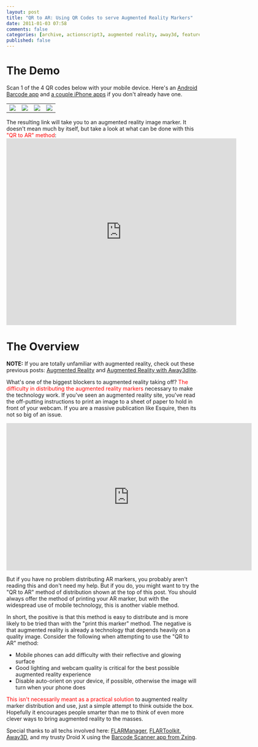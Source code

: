 ```yaml
---
layout: post
title: "QR to AR: Using QR Codes to serve Augmented Reality Markers"
date: 2011-01-03 07:58
comments: false
categories: [archive, actionscript3, augmented reality, away3d, featured, mobile, qr, qr code, as3, flartoolkit, flarmanager]
published: false
---
```


<h1>The Demo</h1>
Scan 1 of the 4 QR codes below with your mobile device.  Here's an <a href="http://www.androidzoom.com/android_applications/shopping/barcode-scanner_clh.html" target="_blank">Android Barcode app</a> and <a href="http://www.iphoneness.com/iphone-apps/5-best-barcode-iphone-applications/" target="_blank">a couple iPhone apps</a> if you don't already have one.  
<table cellpadding="10">
  <tr>
    <td><img src="http://chart.apis.google.com/chart?cht=qr&chs=150x150&chl=http://savagelook.com/ar/markers/patt001.png"/></td>
    <td><img src="http://chart.apis.google.com/chart?cht=qr&chs=150x150&chl=http://savagelook.com/ar/markers/patt002.png"/></td>
    <td><img src="http://chart.apis.google.com/chart?cht=qr&chs=150x150&chl=http://savagelook.com/ar/markers/patt003.png"/></td>
    <td><img src="http://chart.apis.google.com/chart?cht=qr&chs=150x150&chl=http://savagelook.com/ar/markers/patt004.png"/></td>
  </tr>
</table>
The resulting link will take you to an augmented reality image marker.  It doesn't mean much by itself, but take a look at what can be done with this <span style="color:#ff0000;">"QR to AR" method</span>:
<iframe title="YouTube video player" class="youtube-player" type="text/html" width="600" height="488" src="http://www.youtube.com/embed/bnY5aJSL4Bg" frameborder="0"></iframe>
<h1>The Overview</h1>
<strong>NOTE:</strong> If you are totally unfamiliar with augmented reality, check out these previous posts: <a href="http://savagelook.com/blog/away3d/away3d-augmented-reality">Augmented Reality</a> and <a href="http://savagelook.com/blog/away3d/away3dlite-augmented-reality-free-camaro">Augmented Reality with Away3dlite</a>.

What's one of the biggest blockers to augmented reality taking off?  <span style="color:#ff0000">The difficulty in distributing the augmented reality markers</span> necessary to make the technology work.  If you've seen an augmented reality site, you've read the off-putting instructions to print an image to a sheet of paper to hold in front of your webcam.  If you are a massive publication like Esquire, then its not so big of an issue.   

<object width="640" height="385"><param name="movie" value="http://www.youtube.com/v/wp2z36kKn0s?fs=1&amp;hl=en_US&amp;rel=0"></param><param name="allowFullScreen" value="true"></param><param name="allowscriptaccess" value="always"></param><embed src="http://www.youtube.com/v/wp2z36kKn0s?fs=1&amp;hl=en_US&amp;rel=0" type="application/x-shockwave-flash" allowscriptaccess="always" allowfullscreen="true" width="640" height="385"></embed></object> 

But if you have no problem distributing AR markers, you probably aren't reading this and don't need my help.  But if you do, you might want to try the "QR to AR" method of distribution shown at the top of this post.  You should always offer the method of printing your AR marker, but with the widespread use of mobile technology, this is another viable method.

In short, the positive is that this method is easy to distribute and is more likely to be tried than with the "print this marker" method.  The negative is that augmented reality is already a technology that depends heavily on a quality image.  Consider the following when attempting to use the "QR to AR" method:  

<ul>
<li>Mobile phones can add difficulty with their reflective and glowing surface</li>
<li>Good lighting and webcam quality is critical for the best possible augmented reality experience</li>
<li>Disable auto-orient on your device, if possible, otherwise the image will turn when your phone does</li>
</ul>

<span style="color:#ff0000;">This isn't necessarily meant as a practical solution</span> to augmented reality marker distribution and use, just a simple attempt to think outside the box.  Hopefully it encourages people smarter than me to think of even more clever ways to bring augmented reality to the masses.

Special thanks to all techs involved here: <a href="http://words.transmote.com/wp/flarmanager/">FLARManager</a>, <a href="http://www.libspark.org/wiki/saqoosha/FLARToolKit/en">FLARToolkit</a>, <a href="http://away3d.com/">Away3D</a>, and my trusty Droid X using the <a href="http://code.google.com/p/zxing/">Barcode Scanner app from Zxing</a>.